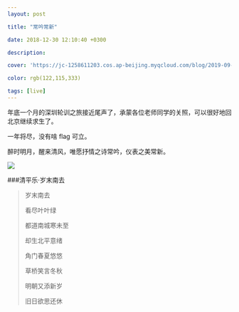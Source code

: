 ```yaml
---
layout: post

title: "常吟常新"

date: 2018-12-30 12:10:40 +0300

description:  

cover: 'https://jc-1258611203.cos.ap-beijing.myqcloud.com/blog/2019-09-10-4071568084484_.pic_hd.jpg'

color: rgb(122,115,333)

tags: [live]
---
```


年底一个月的深圳轮训之旅接近尾声了，承蒙各位老师同学的关照，可以很好地回北京继续求生了。

一年将尽，没有啥 flag 可立。

醉时明月，醒来清风，唯愿抒情之诗常吟，仪表之美常新。

![](https://jc-1258611203.cos.ap-beijing.myqcloud.com/blog/2019-09-10-4061568082611_.pic_hd.jpg)



###清平乐·岁末南去

> 岁末南去
>
> 看尽叶叶绿
>
> 都道南城寒未至
>
> 却生北平意绪
>
> 
>
> 角门春夏悠悠
>
> 草桥笑言冬秋
>
> 明朝又添新岁
>
> 旧日欲思还休















